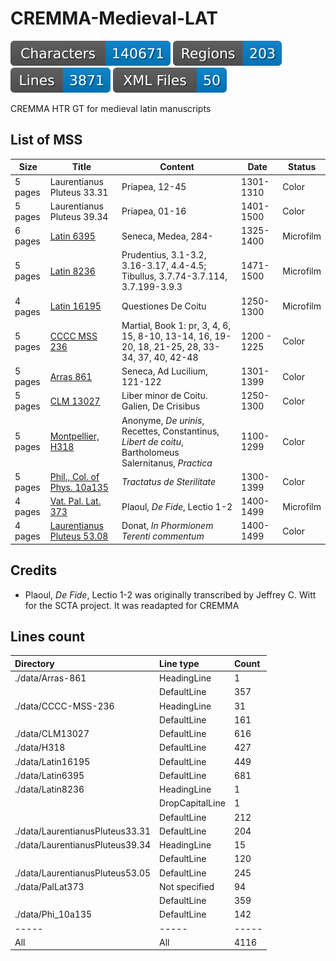 # CREMMA-Medieval-LAT

![characters badge](badges/characters.svg) ![regions badge](badges/regions.svg) ![lines badge](badges/lines.svg) ![files badge](badges/files.svg)

CREMMA HTR GT for medieval latin manuscripts

## List of MSS

| Size | Title | Content | Date | Status |
| ---- | ----- | ------- | ---- | ------ |
| 5 pages | Laurentianus Pluteus 33.31 | Priapea, 12-45 | 1301-1310 | Color |
| 5 pages | Laurentianus Pluteus 39.34 | Priapea, 01-16 | 1401-1500 | Color |
| 6 pages | [Latin 6395](https://gallica.bnf.fr/ark:/12148/btv1b10720891d) | Seneca, Medea, 284- | 1325-1400 | Microfilm |
| 5 pages | [Latin 8236](https://gallica.bnf.fr/ark:/12148/btv1b100353403) | Prudentius, 3.1-3.2, 3.16-3.17, 4.4-4.5; Tibullus, 3.7.74-3.7.114, 3.7.199-3.9.3 | 1471-1500 | Microfilm |
| 4 pages | [Latin 16195](https://gallica.bnf.fr/ark:/12148/btv1b9067171j) | Questiones De Coitu | 1250-1300 | Microfilm |
| 5 pages | [CCCC MSS 236](https://parker.stanford.edu/parker/catalog/jf942rk0336) | Martial, Book 1: pr, 3, 4, 6, 15, 8-10, 13-14, 16, 19-20, 18, 21-25, 28, 33-34, 37, 40, 42-48  | 1200 - 1225 | Color | 
| 5 pages | [Arras 861](http://medium-avance.irht.cnrs.fr/ark:/63955/md4947429d6v) | Seneca, Ad Lucilium, 121-122 | 1301-1399 | Color |
| 5 pages | [CLM 13027](https://www.digitale-sammlungen.de/de/view/bsb00042773?page=78,79) | Liber minor de Coitu. Galien, De Crisibus | 1250-1300 | Color |
| 5 pages | [Montpellier, H318](https://bvmm.irht.cnrs.fr/consult/consult.php?REPRODUCTION_ID=17936) | Anonyme, *De urinis*, Recettes, Constantinus, *Libert de coitu*, Bartholomeus Salernitanus, *Practica* | 1100-1299 | Color |
| 5 pages | [Phil., Col. of Phys. 10a135](https://openn.library.upenn.edu/Data/0027/html/cpp_10a_135.html) | *Tractatus de Sterilitate* | 1300-1399 | Color |
| 4 pages | [Vat. Pal. Lat. 373](https://scta.lombardpress.org/text?resourceid=http://scta.info/resource/pal) | Plaoul, *De Fide*, Lectio 1-2 | 1400-1499 | Microfilm |
| 4 pages | [Laurentianus Pluteus 53.08](http://mss.bmlonline.it/s.aspx?Id=AWOIfbebI1A4r7GxMIYg&c=Donati%20Expositio%20in%20Terentium#/oro/11) | Donat, *In Phormionem Terenti commentum* | 1400-1499 | Color |

## Credits

- Plaoul, *De Fide*, Lectio 1-2 was originally transcribed by Jeffrey C. Witt for the SCTA project. It was readapted for CREMMA 

## Lines count

| Directory                       | Line type       | Count   |
|:--------------------------------|:----------------|:--------|
| ./data/Arras-861                | HeadingLine     | 1       |
|                                 | DefaultLine     | 357     |
| ./data/CCCC-MSS-236             | HeadingLine     | 31      |
|                                 | DefaultLine     | 161     |
| ./data/CLM13027                 | DefaultLine     | 616     |
| ./data/H318                     | DefaultLine     | 427     |
| ./data/Latin16195               | DefaultLine     | 449     |
| ./data/Latin6395                | DefaultLine     | 681     |
| ./data/Latin8236                | HeadingLine     | 1       |
|                                 | DropCapitalLine | 1       |
|                                 | DefaultLine     | 212     |
| ./data/LaurentianusPluteus33.31 | DefaultLine     | 204     |
| ./data/LaurentianusPluteus39.34 | HeadingLine     | 15      |
|                                 | DefaultLine     | 120     |
| ./data/LaurentianusPluteus53.05 | DefaultLine     | 245     |
| ./data/PalLat373                | Not specified   | 94      |
|                                 | DefaultLine     | 359     |
| ./data/Phi_10a135               | DefaultLine     | 142     |
| -----                           | -----           | -----   |
| All                             | All             | 4116    |



